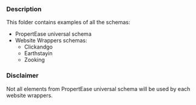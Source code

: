 ### Description

This folder contains examples of all the schemas:
- PropertEase universal schema
- Website Wrappers schemas:
  - Clickandgo
  - Earthstayin
  - Zooking

### Disclaimer

Not all elements from PropertEase universal schema will be used by each website wrappers.